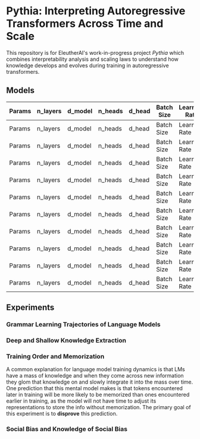 # Pythia: Interpreting Autoregressive Transformers Across Time and Scale

This repository is for EleutherAI's work-in-progress project *Pythia* which combines interpretability analysis and scaling laws to understand how knowledge develops and evolves during training in autoregressive transformers.

## Models

| Params      | n_layers |d_model      | n_heads |d_head      | Batch Size |Learning Rate|
| ----------- | -------- |------------ | ------- |----------- | ---------- |------------ |
| Params      | n_layers |d_model      | n_heads |d_head      | Batch Size |Learning Rate|
| Params      | n_layers |d_model      | n_heads |d_head      | Batch Size |Learning Rate|
| Params      | n_layers |d_model      | n_heads |d_head      | Batch Size |Learning Rate|
| Params      | n_layers |d_model      | n_heads |d_head      | Batch Size |Learning Rate|
| Params      | n_layers |d_model      | n_heads |d_head      | Batch Size |Learning Rate|
| Params      | n_layers |d_model      | n_heads |d_head      | Batch Size |Learning Rate|
| Params      | n_layers |d_model      | n_heads |d_head      | Batch Size |Learning Rate|
| Params      | n_layers |d_model      | n_heads |d_head      | Batch Size |Learning Rate|
| Params      | n_layers |d_model      | n_heads |d_head      | Batch Size |Learning Rate|
| Params      | n_layers |d_model      | n_heads |d_head      | Batch Size |Learning Rate|

## Experiments 

### Grammar Learning Trajectories of Language Models

### Deep and Shallow Knowledge Extraction

### Training Order and Memorization

A common explanation for language model training dynamics is that LMs have a mass of knowledge and when they come across new information they glom that knowledge on and slowly integrate it into the mass over time. One prediction that this mental model makes is that tokens encountered later in training will be more likely to be memorized than ones encountered earlier in training, as the model will not have time to adjust its representations to store the info without memorization. The primary goal of this experiment is to **disprove** this prediction.

### Social Bias and Knowledge of Social Bias
